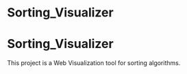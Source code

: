 # Sorting_Visualizer
# Sorting_Visualizer

This project is a Web Visualization tool for sorting algorithms.